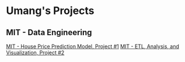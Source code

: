 # Umang's Projects
## MIT - Data Engineering
[MIT - House Price Prediction Model, Project #1](https://ukthanki.github.io/MIT_House_Price_Prediction_Project/)
[MIT - ETL, Analysis, and Visualization, Project #2](https://ukthanki.github.io/MIT_ETL_Project/)
